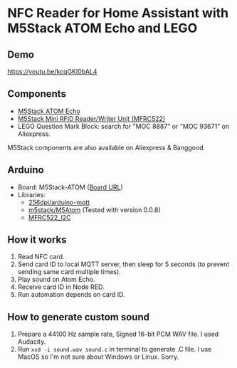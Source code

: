 # NFC Reader for Home Assistant with M5Stack ATOM Echo and LEGO

## Demo  
https://youtu.be/kcqGKI0bAL4  

## Components  
- [M5Stack ATOM Echo](https://shop.m5stack.com/collections/atom-series/products/atom-echo-smart-speaker-dev-kit)  
- [M5Stack Mini RFID Reader/Writer Unit (MFRC522)](https://shop.m5stack.com/products/rfid-sensor-unit)  
- LEGO Question Mark Block: search for "MOC 8887" or "MOC 93671" on Aliexpress.  
  
M5Stack components are also available on Aliexpress & Banggood.  

## Arduino
- Board: M5Stack-ATOM ([Board URL](https://m5stack.oss-cn-shenzhen.aliyuncs.com/resource/arduino/package_m5stack_index.json))
- Libraries:
  - [256dpi/arduino-mqtt](https://github.com/256dpi/arduino-mqtt)
  - [m5stack/M5Atom](https://github.com/m5stack/M5Atom) (Tested with version 0.0.8)
  - [MFRC522_I2C](https://github.com/m5stack/M5Atom/tree/master/examples/Unit/RFID_RC522)

## How it works
1. Read NFC card.  
2. Send card ID to local MQTT server, then sleep for 5 seconds (to prevent sending same card multiple times).  
3. Play sound on Atom Echo.  
4. Receive card ID in Node RED.  
5. Run automation depends on card ID.

## How to generate custom sound  
1. Prepare a 44100 Hz sample rate, Signed 16-bit PCM WAV file. I used Audacity.  
2. Run `xxd -i sound.wav sound.c` in terminal to generate .C file. I use MacOS so I'm not sure about Windows or Linux. Sorry.
